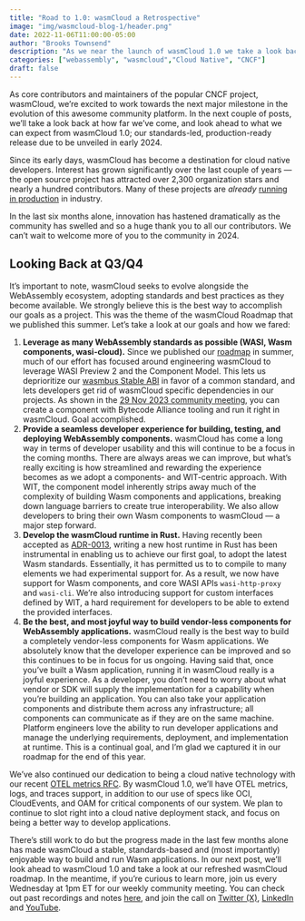 ```yaml
---
title: "Road to 1.0: wasmCloud a Retrospective"
image: "img/wasmcloud-blog-1/header.png"
date: 2022-11-06T11:00:00-05:00
author: "Brooks Townsend"
description: "As we near the launch of wasmCloud 1.0 we take a look back at the progress wasmCloud has made"
categories: ["webassembly", "wasmcloud","Cloud Native", "CNCF"]
draft: false
---
```


As core contributors and maintainers of the popular CNCF project, wasmCloud, we’re excited to work towards the next major milestone in the evolution of this awesome community platform. In the next couple of posts, we’ll take a look back at how far we’ve come, and look ahead to what we can expect from wasmCloud 1.0; our standards-led, production-ready release due to be unveiled in early 2024.

Since its early days, wasmCloud has become a destination for cloud native developers. Interest has grown significantly over the last couple of years — the open source project has attracted over 2,300 organization stars and nearly a hundred contributors. Many of these projects are *already* [running in production](https://www.cncf.io/blog/2022/11/17/better-together-a-kubernetes-and-wasm-case-study/) in industry.

In the last six months alone, innovation has hastened dramatically as the community has swelled and so a huge thank you to all our contributors. We can’t wait to welcome more of you to the community in 2024.

## Looking Back at Q3/Q4

It’s important to note, wasmCloud seeks to evolve alongside the WebAssembly ecosystem, adopting standards and best practices as they become available. We strongly believe this is the best way to accomplish our goals as a project. This was the theme of the wasmCloud Roadmap that we published this summer. Let’s take a look at our goals and how we fared:

1. **Leverage as many WebAssembly standards as possible (WASI, Wasm components, wasi-cloud).** Since we published our [roadmap](https://wasmcloud.com/docs/roadmap) in summer, much of our effort has focused around engineering wasmCloud to leverage WASI Preview 2 and the Component Model. This lets us deprioritize our [wasmbus Stable ABI](https://wasmcloud.com/docs/hosts/abis/wasmbus/ffi) in favor of a common standard, and lets developers get rid of wasmCloud specific dependencies in our projects. As shown in the [29 Nov 2023 community meeting](https://www.youtube.com/watch?v=GFc0gzvn8Oo), you can create a component with Bytecode Alliance tooling and run it right in wasmCloud. Goal accomplished.
2. **Provide a seamless developer experience for building, testing, and deploying WebAssembly components.** wasmCloud has come a long way in terms of developer usability and this will continue to be a focus in the coming months. There are always areas we can improve, but what’s really exciting is how streamlined and rewarding the experience becomes as we adopt a components- and WIT-centric approach. With WIT, the component model inherently strips away much of the complexity of building Wasm components and applications, breaking down language barriers to create true interoperability. We also allow developers to bring their own Wasm components to wasmCloud — a major step forward.
3. **Develop the wasmCloud runtime in Rust.** Having recently been accepted as [ADR-0013](https://github.com/wasmCloud/wasmCloud/blob/main/adr/0013-transition-feature-focus-to-rust.md), writing a new host runtime in Rust has been instrumental in enabling us to achieve our first goal, to adopt the latest Wasm standards. Essentially, it has permitted us to to compile to many elements we had experimental support for. As a result, we now have support for Wasm components, and core WASI APIs `wasi-http-proxy` and `wasi-cli`. We’re also introducing support for custom interfaces defined by WIT, a hard requirement for developers to be able to extend the provided interfaces.
4. **Be the best, and most joyful way to build vendor-less components for WebAssembly applications.** wasmCloud really is the best way to build a completely vendor-less components for Wasm applications. We absolutely know that the developer experience can be improved and so this continues to be in focus for us ongoing. Having said that, once you’ve built a Wasm application, running it in wasmCloud really is a joyful experience. As a developer, you don’t need to worry about what vendor or SDK will supply the implementation for a capability when you’re building an application. You can also take your application components and distribute them across any infrastructure; all components can communicate as if they are on the same machine. Platform engineers love the ability to run developer applications and manage the underlying requirements, deployment, and implementation at runtime. This is a continual goal, and I’m glad we captured it in our roadmap for the end of this year.

We’ve also continued our dedication to being a cloud native technology with our recent [OTEL metrics RFC](https://github.com/wasmCloud/wasmCloud/issues/664). By wasmCloud 1.0, we’ll have OTEL metrics, logs, and traces support, in addition to our use of specs like OCI, CloudEvents, and OAM for critical components of our system. We plan to continue to slot right into a cloud native deployment stack, and focus on being a better way to develop applications.

There’s still work to do but the progress made in the last few months alone has made wasmCloud a stable, standards-based and (most importantly) enjoyable way to build and run Wasm applications. In our next post, we’ll look ahead to wasmCloud 1.0 and take a look at our refreshed wasmCloud roadmap. In the meantime, if you’re curious to learn more, join us every Wednesday at 1pm ET for our weekly community meeting. You can check out past recordings and notes [here](https://wasmcloud.com/community), and join the call on [Twitter (X)](https://twitter.com/wasmcloud), [LinkedIn](https://www.linkedin.com/company/cosmonic-corp) and [YouTube](https://www.youtube.com/c/wasmCloud).